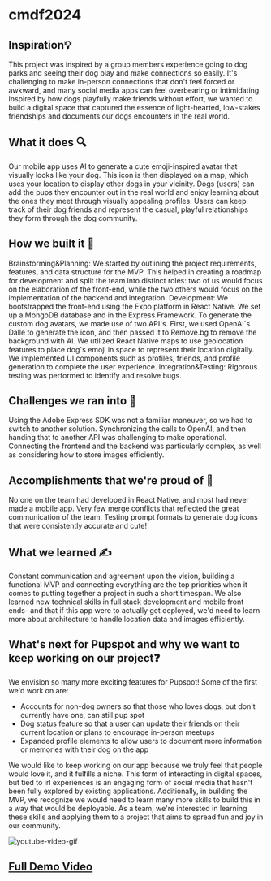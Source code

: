 # cmdf2024

## Inspiration💡
This project was inspired by a group members experience going to dog parks and seeing their dog play and make connections so easily. It's challenging to make in-person connections that don't feel forced or awkward, and many social media apps can feel overbearing or intimidating. Inspired by how dogs playfully make friends without effort, we wanted to build a digital space that captured the essence of light-hearted, low-stakes friendships and documents our dogs encounters in the real world.

## What it does 🔍
Our mobile app uses AI to generate a cute emoji-inspired avatar that visually looks like your dog. This icon is then displayed on a map, which uses your location to display other dogs in your vicinity. Dogs (users) can add the pups they encounter out in the real world and enjoy learning about the ones they meet through visually appealing profiles. Users can keep track of their dog friends and represent the casual, playful relationships they form through the dog community.

## How we built it 🦾
Brainstorming&Planning: We started by outlining the project requirements, features, and data structure for the MVP. This helped in creating a roadmap for development and split the team into distinct roles: two of us would focus on the elaboration of the front-end, while the two others would focus on the implementation of the backend and integration. 
Development: We bootstrapped the front-end using the Expo platform in React Native. We set up a MongoDB database and in the Express Framework. To generate the custom dog avatars, we made use of two API´s. First, we used OpenAI´s Dalle to generate the icon, and then passed it to Remove.bg to remove the background with AI. We utilized React Native maps to use geolocation features to place dog´s emoji in space to represent their location digitally. We implemented UI components such as profiles, friends, and profile generation to complete the user experience. 
Integration&Testing: Rigorous testing was performed to identify and resolve bugs. 

## Challenges we ran into 🧠
Using the Adobe Express SDK was not a familiar maneuver, so we had to switch to another solution. Synchronizing the calls to OpenAI, and then handing that to another API was challenging to make operational. Connecting the frontend and the backend was particularly complex, as well as considering how to store images efficiently.

## Accomplishments that we're proud of 🌟
No one on the team had developed in React Native, and most had never made a mobile app. 
Very few merge conflicts that reflected the great communication of the team. 
Testing prompt formats to generate dog icons that were consistently accurate and cute!

## What we learned ✍️
Constant communication and agreement upon the vision, building a functional MVP and connecting everything are the top priorities when it comes to putting together a project in such a short timespan. We also learned new technical skills in full stack development and mobile front ends- and that if this app were to actually get deployed, we'd need to learn more about architecture to handle location data and images efficiently. 

## What's next for Pupspot and why we want to keep working on our project❓
We envision so many more exciting features for Pupspot! Some of the first we'd work on are:
- Accounts for non-dog owners so that those who loves dogs, but don't currently have one, can still pup spot
- Dog status feature so that a user can update their friends on their current location or plans to encourage in-person meetups
- Expanded profile elements to allow users to document more information or memories with their dog on the app

We would like to keep working on our app because we truly feel that people would love it, and it fulfills a niche. This form of interacting in digital spaces, but tied to irl experiences is an engaging form of social media that hasn't been fully explored by existing applications. Additionally, in building the MVP, we recognize we would need to learn many more skills to build this in a way that would be deployable. As a team, we're interested in learning these skills and applying them to a project that aims to spread fun and joy in our community.

![youtube-video-gif](https://github.com/ameschen/pupspot/assets/97807473/8c0130c2-9963-4d2e-9730-2b4667e6e8cf)

## [Full Demo Video](https://youtu.be/iWexCTlNN9A)

